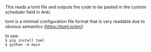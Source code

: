 This reads a toml file and outputs the code to be pasted in the custom
scheduler field in Anki.

toml is a minimal configuration file format that is very readable
due to obvious semantics (https://toml.io/en/)

to use:  
`$ pip install toml`  
`$ python -m main`